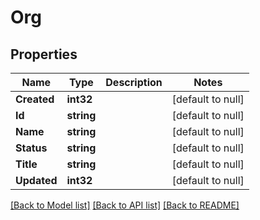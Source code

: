 # Org

## Properties
Name | Type | Description | Notes
------------ | ------------- | ------------- | -------------
**Created** | **int32** |  | [default to null]
**Id** | **string** |  | [default to null]
**Name** | **string** |  | [default to null]
**Status** | **string** |  | [default to null]
**Title** | **string** |  | [default to null]
**Updated** | **int32** |  | [default to null]

[[Back to Model list]](../README.md#documentation-for-models) [[Back to API list]](../README.md#documentation-for-api-endpoints) [[Back to README]](../README.md)


